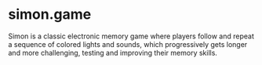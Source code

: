# simon.game
Simon is a classic electronic memory game where players follow and repeat a sequence of colored lights and sounds, which progressively gets longer and more challenging, testing and improving their memory skills.
